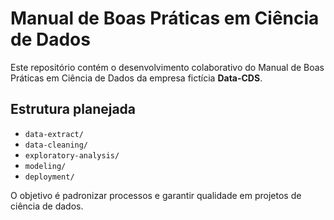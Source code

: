 # Manual de Boas Práticas em Ciência de Dados

Este repositório contém o desenvolvimento colaborativo do Manual de Boas Práticas em Ciência de Dados da empresa fictícia **Data-CDS**.  

## Estrutura planejada
- `data-extract/`
- `data-cleaning/`
- `exploratory-analysis/`
- `modeling/`
- `deployment/`

O objetivo é padronizar processos e garantir qualidade em projetos de ciência de dados.


